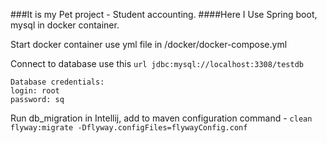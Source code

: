 ###It is my Pet project - Student accounting. 
####Here I Use Spring boot, mysql in docker container.

Start docker container use yml file in /docker/docker-compose.yml

Connect to database use this 
```url jdbc:mysql://localhost:3308/testdb```
```
Database credentials: 
login: root
password: sq
```

Run db_migration in Intellij, add to maven configuration command - ```clean flyway:migrate -Dflyway.configFiles=flywayConfig.conf```


